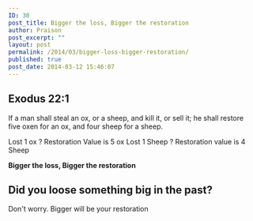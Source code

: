 ```yaml
---
ID: 30
post_title: Bigger the loss, Bigger the restoration
author: Praison
post_excerpt: ""
layout: post
permalink: /2014/03/bigger-loss-bigger-restoration/
published: true
post_date: 2014-03-12 15:46:07
---
```

<h2>Exodus 22:1</h2>
If a man shall steal an ox, or a sheep, and kill it, or sell it; he shall restore five oxen for an ox, and four sheep for a sheep.

Lost 1 ox ? Restoration Value is 5 ox
Lost 1 Sheep ? Restoration value is 4 Sheep

<b>Bigger the loss, Bigger the restoration</b>
<h2>Did you loose something big in the past?</h2>
Don't worry. Bigger will be your restoration